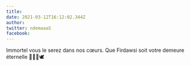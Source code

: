```yaml
---
title: 
date: 2021-03-12T16:12:02.344Z
author: 
twitter: ndemaaaS
facebook: 
---
```


Immortel vous le serez dans nos cœurs. Que Firdawsi soit votre demeure éternelle 🙏🏾😭🕊